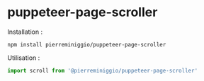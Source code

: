 # puppeteer-page-scroller

Installation :
```
npm install pierreminiggio/puppeteer-page-scroller
```

Utilisation : 
```javascript
import scroll from '@pierreminiggio/puppeteer-page-scroller'
```
